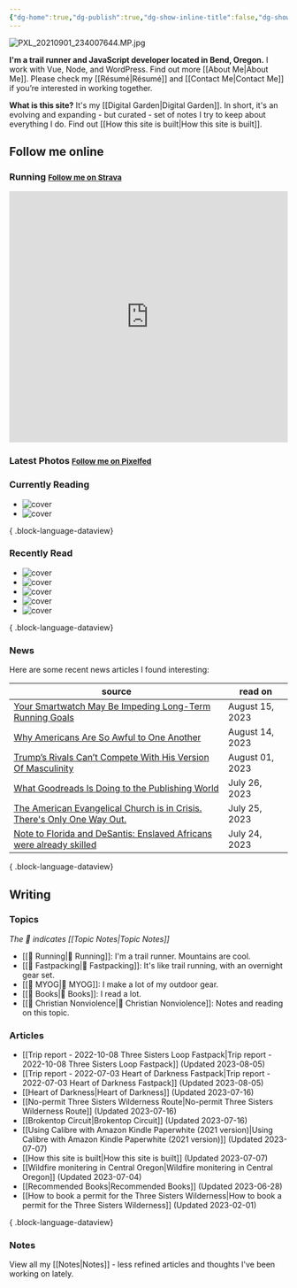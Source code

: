 ```yaml
---
{"dg-home":true,"dg-publish":true,"dg-show-inline-title":false,"dg-show-backlinks":false,"title":"JavaScript Development | Trail Running | Fastpacking","permalink":"/index/","tags":["gardenEntry"],"dgShowBacklinks":false,"dgShowInlineTitle":false,"dgPassFrontmatter":true}
---
```



<div class="hc"><div class="hc__left">

![PXL_20210901_234007644.MP.jpg](/img/user/98-attachments/PXL_20210901_234007644.MP.jpg)

**I'm a trail runner and JavaScript developer located in Bend, Oregon.** I work with Vue, Node, and WordPress. Find out more [[About Me\|About Me]]. Please check my [[Résumé\|Résumé]] and [[Contact Me\|Contact Me]] if you’re interested in working together.

**What is this site?** It's my [[Digital Garden\|Digital Garden]]. In short, it's an evolving and expanding - but curated - set of notes I try to keep about everything I do. Find out [[How this site is built\|How this site is built]].

## Follow me online

### Running <small><a class="button" target="_blank" href="https://www.strava.com/athletes/aaronjamesyoung">Follow me on Strava</a></small>

<iframe height='454' width='100%' frameborder='0' allowtransparency='true' scrolling='no' src='https://www.strava.com/athletes/1057219/latest-rides/ed2151117df36fe681b40b6883a1d116e9c6b39b'></iframe>

### Latest Photos <small><a class="button" target="_blank" href="https://pixelfed.social/i/web/profile/584894152884316735">Follow me on Pixelfed</a></small>

<div id="pixelfed"></div>

### Currently Reading

<div class="book-covers">

- ![cover](http://books.google.com/books/content?id=n7JfDwAAQBAJ&printsec=frontcover&img=1&zoom=1&edge=curl&source=gbs_api)
- ![cover](https://books.google.com/books/publisher/content/images/frontcover/OPy6E5ZhXs0C?fife=w600-h900&source=gbs_api)

{ .block-language-dataview}

</div>

### Recently Read

<div class="book-covers">

- ![cover](http://books.google.com/books/content?id=y4veAwAAQBAJ&printsec=frontcover&img=1&zoom=1&edge=curl&source=gbs_api)
- ![cover](https://books.google.com/books/publisher/content/images/frontcover/Rwd8EAAAQBAJ?fife=w600-h900&source=gbs_api)
- ![cover](https://books.google.com/books/publisher/content/images/frontcover/1JOfAgAAQBAJ?fife=w600-h900&source=gbs_api)
- ![cover](https://books.google.com/books/publisher/content/images/frontcover/OUw0AQAAQBAJ?fife=w600-h900&source=gbs_api)
- ![cover](https://books.google.com/books/publisher/content/images/frontcover/5BOQzwEACAAJ?fife=w600-h900&source=gbs_api)

{ .block-language-dataview}

</div>

### News

Here are some recent news articles I found interesting:

| source                                                                                                                                                                              | read on         |
| ----------------------------------------------------------------------------------------------------------------------------------------------------------------------------------- | --------------- |
| [Your Smartwatch May Be Impeding Long-Term Running Goals](https://www.trailrunnermag.com/training/smartwatch-running-goals/)                                                        | August 15, 2023 |
| [Why Americans Are So Awful to One Another](https://www.theatlantic.com/magazine/archive/2023/09/us-culture-moral-education-formation/674765/)                                      | August 14, 2023 |
| [Trump’s Rivals Can’t Compete With His Version Of Masculinity](https://fivethirtyeight.com/features/trumps-rivals-cant-compete-with-his-version-of-masculinity/)                    | August 01, 2023 |
| [What Goodreads Is Doing to the Publishing World](https://www.theatlantic.com/ideas/archive/2023/07/goodreads-review-bombing-amazon-moderation/674811/?utm_source=feed)             | July 26, 2023   |
| [The American Evangelical Church is in Crisis. There's Only One Way Out.](https://www.theatlantic.com/ideas/archive/2023/07/christian-evangelical-church-division-politics/674810/) | July 25, 2023   |
| [Note to Florida and DeSantis: Enslaved Africans were already skilled](https://www.washingtonpost.com/history/2023/07/24/florida-slavery-history-ron-desantis/)                     | July 24, 2023   |

{ .block-language-dataview}

</div><div class="hc__right">

## Writing

### Topics

*The 📘 indicates [[Topic Notes\|Topic Notes]]*

* [[📘 Running\|📘 Running]]: I'm a trail runner. Mountains are cool.
* [[📘 Fastpacking\|📘 Fastpacking]]: It's like trail running, with an overnight gear set.
* [[📘 MYOG\|📘 MYOG]]: I make a lot of my outdoor gear.
* [[📘 Books\|📘 Books]]: I read a lot.
* [[📘 Christian Nonviolence\|📘 Christian Nonviolence]]: Notes and reading on this topic.

### Articles

- [[Trip report - 2022-10-08 Three Sisters Loop Fastpack\|Trip report - 2022-10-08 Three Sisters Loop Fastpack]] (Updated 2023-08-05)
- [[Trip report - 2022-07-03 Heart of Darkness Fastpack\|Trip report - 2022-07-03 Heart of Darkness Fastpack]] (Updated 2023-08-05)
- [[Heart of Darkness\|Heart of Darkness]] (Updated 2023-07-16)
- [[No-permit Three Sisters Wilderness Route\|No-permit Three Sisters Wilderness Route]] (Updated 2023-07-16)
- [[Brokentop Circuit\|Brokentop Circuit]] (Updated 2023-07-16)
- [[Using Calibre with Amazon Kindle Paperwhite (2021 version)\|Using Calibre with Amazon Kindle Paperwhite (2021 version)]] (Updated 2023-07-07)
- [[How this site is built\|How this site is built]] (Updated 2023-07-07)
- [[Wildfire monitering in Central Oregon\|Wildfire monitering in Central Oregon]] (Updated 2023-07-04)
- [[Recommended Books\|Recommended Books]] (Updated 2023-06-28)
- [[How to book a permit for the Three Sisters Wilderness\|How to book a permit for the Three Sisters Wilderness]] (Updated 2023-02-01)

{ .block-language-dataview}

### Notes

View all my [[Notes\|Notes]] - less refined articles and thoughts I've been working on lately.

</div></div>

<script>const BW_URL=`https://hs.ajy.co/nodered/stream/bookwyrm-reading`;const PF_URL=`https://hs.ajy.co/nodered/stream/pixelfed`;fetch(PF_URL).then(response=>response.text()).then(data=>{const elem=document.getElementById("pixelfed");elem.innerHTML=data;fetch(BW_URL).then(response2=>response2.text()).then(data2=>{const elem2=document.getElementById("bookwyrm-reading");elem2.innerHTML=data2});});</script>